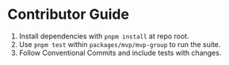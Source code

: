 # Contributor Guide

1. Install dependencies with `pnpm install` at repo root.
2. Use `pnpm test` within `packages/mvp/mvp-group` to run the suite.
3. Follow Conventional Commits and include tests with changes.
